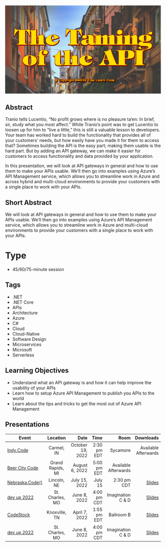 ![The Taming of the API](Thumbnail.jpg)

## Abstract
Tranio tells Lucentio, “No profit grows where is no pleasure ta’en: In brief, sir, study what you most affect.” While Tranio’s point was to get Lucentio to loosen up for him to “live a little,” this is still a valuable lesson to developers. Your team has worked hard to build the functionality that provides all of your customers’ needs, but how easily have you made it for them to access that? Sometimes building the API is the easy part; making them usable is the hard part. But by adding an API gateway, we can make it easier for customers to access functionality and data provided by your application.

In this presentation, we will look at API gateways in general and how to use them to make your APIs usable. We’ll then go into examples using Azure’s API Management service, which allows you to streamline work in Azure and across hybrid and multi-cloud environments to provide your customers with a single place to work with your APIs.

## Short Abstract
We will look at API gateways in general and how to use them to make your APIs usable. We’ll then go into examples using Azure’s API Management service, which allows you to streamline work in Azure and multi-cloud environments to provide your customers with a single place to work with your APIs.

# Type
* 45/60/75-minute session

## Tags
* .NET
* .NET Core
* APIs
* Architecture
* Azure
* C#
* Cloud
* Cloud-Native
* Software Design
* Microservices
* Microsoft
* Serverless

## Learning Objectives
* Understand what an API gateway is and how it can help improve the usability of your APIs
* Learn how to setup Azure API Management to publish you APIs to the world
* Learn about the tips and tricks to get the most out of Azure API Management

## Presentations

| Event | Location | Date | Time | Room | Downloads |
|-------|:--------:|-----:|-----:|-----:|----------:|
| [Indy.Code](https://indycode.amegala.com/) | Carmel, IN | October 19, 2022 | 2:30 pm EDT | Sycamore | Available Afterwards |
| [Beer City Code](https://www.beercitycode.com/) | Grand Rapids, MI | August 6, 2022 | 5:00 pm EDT | Available Afterwards |
| [Nebraska.Code()](https://nebraskacode.amegala.com/Sessions/1357) | Lincoln, NE | July 15, 2022 | July 15 | 2:30 pm CDT | [Slides](Presentations/TheTamingOfTheAPI_NebraskaCode.pdf) | 
| [dev up 2022](https://www.devupconf.org/speakers/chad-green) | St. Charles, MO | June 8, 2022 | 4:00 pm CDT | Imagination C & D | [Slides](Presentations/The%20Taming%20of%20the%20API%20-%20DevUp.pdf) | 
| [CodeStock](https://www.codestock.org/) | Knoxville, TN | April 7, 2022 | 1:55 pm EDT | Ballroom B | [Slides](Presentations/The%20Taming%20of%20the%20API%20-%20CodeStock.pdf) |
| [dev up 2022](https://www.devupconf.org/speakers/chad-green) | St. Charles, MO | June 8, 2022 | 4:00 pm CDT | Imagination C & D | [Slides](Presentations/The%20Taming%20of%20the%20API%20-%20DevUp.pdf) | 
